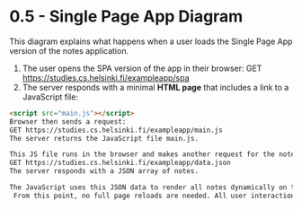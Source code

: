 # 0.5 - Single Page App Diagram

This diagram explains what happens when a user loads the Single Page App version of the notes application.

1. The user opens the SPA version of the app in their browser:
GET https://studies.cs.helsinki.fi/exampleapp/spa
2. The server responds with a minimal **HTML page** that includes a link to a JavaScript file:
```html
<script src="main.js"></script>
Browser then sends a request:
GET https://studies.cs.helsinki.fi/exampleapp/main.js
The server returns the JavaScript file main.js.

This JS file runs in the browser and makes another request for the notes data:
GET https://studies.cs.helsinki.fi/exampleapp/data.json
The server responds with a JSON array of notes.

The JavaScript uses this JSON data to render all notes dynamically on the page.
 From this point, no full page reloads are needed. All user interactions (e.g., adding a new note) happen via JavaScript, making the app fast and responsive.